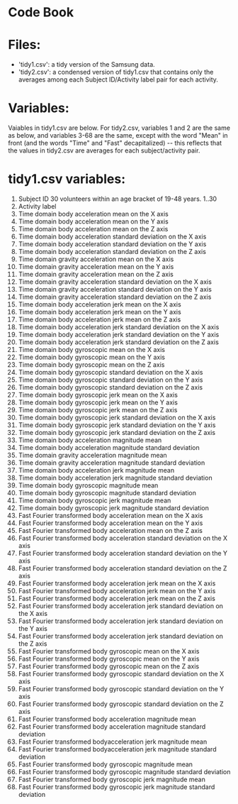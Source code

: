 Code Book
==============================

Files:
==============================
- 'tidy1.csv': a tidy version of the Samsung data.
- 'tidy2.csv': a condensed version of tidy1.csv that contains only the averages among each Subject ID/Activity label pair for each activity.

Variables:
==============================
Vaiables in tidy1.csv are below. For tidy2.csv, variables 1 and 2 are the same as below, and variables 3-68 are the same, except with the word "Mean" in front (and the words "Time" and "Fast" decapitalized) -- this reflects that the values in tidy2.csv are averages for each subject/activity pair.

tidy1.csv variables:
=================================
1.	Subject ID
    30 volunteers within an age bracket of 19-48 years.
    1..30
2.	Activity label
3.	Time domain body acceleration mean on the X axis
4.	Time domain body acceleration mean on the Y axis
5.	Time domain body acceleration mean on the Z axis
6.	Time domain body acceleration standard deviation on the X axis
7.	Time domain body acceleration standard deviation on the Y axis
8.	Time domain body acceleration standard deviation on the Z axis
9.	Time domain gravity acceleration mean on the X axis
10.	Time domain gravity acceleration mean on the Y axis
11.	Time domain gravity acceleration mean on the Z axis
12.	Time domain gravity acceleration standard deviation on the X axis
13.	Time domain gravity acceleration standard deviation on the Y axis
14.	Time domain gravity acceleration standard deviation on the Z axis
15.	Time domain body acceleration jerk mean on the X axis
16.	Time domain body acceleration jerk mean on the Y axis
17.	Time domain body acceleration jerk mean on the Z axis
18.	Time domain body acceleration jerk standard deviation on the X axis
19.	Time domain body acceleration jerk standard deviation on the Y axis
20.	Time domain body acceleration jerk standard deviation on the Z axis
21.	Time domain body gyroscopic mean on the X axis
22.	Time domain body gyroscopic mean on the Y axis
23.	Time domain body gyroscopic mean on the Z axis
24.	Time domain body gyroscopic standard deviation on the X axis
25.	Time domain body gyroscopic standard deviation on the Y axis
26.	Time domain body gyroscopic standard deviation on the Z axis
27.	Time domain body gyroscopic jerk mean on the X axis
28.	Time domain body gyroscopic jerk mean on the Y axis
29.	Time domain body gyroscopic jerk mean on the Z axis
30.	Time domain body gyroscopic jerk standard deviation on the X axis
31.	Time domain body gyroscopic jerk standard deviation on the Y axis
32.	Time domain body gyroscopic jerk standard deviation on the Z axis
33.	Time domain body acceleration magnitude mean
34.	Time domain body acceleration magnitude standard deviation
35.	Time domain gravity acceleration magnitude mean
36.	Time domain gravity acceleration magnitude standard deviation
37.	Time domain body acceleration jerk magnitude mean
38.	Time domain body acceleration jerk magnitude standard deviation
39.	Time domain body gyroscopic magnitude mean
40.	Time domain body gyroscopic magnitude standard deviation
41.	Time domain body gyroscopic jerk magnitude mean
42.	Time domain body gyroscopic jerk magnitude standard deviation
43.	Fast Fourier transformed body acceleration mean on the X axis
44.	Fast Fourier transformed body acceleration mean on the Y axis
45.	Fast Fourier transformed body acceleration mean on the Z axis
46.	Fast Fourier transformed body acceleration standard deviation on the X axis
47.	Fast Fourier transformed body acceleration standard deviation on the Y axis
48.	Fast Fourier transformed body acceleration standard deviation on the Z axis
49.	Fast Fourier transformed body acceleration jerk mean on the X axis
50.	Fast Fourier transformed body acceleration jerk mean on the Y axis
51.	Fast Fourier transformed body acceleration jerk mean on the Z axis
52.	Fast Fourier transformed body acceleration jerk standard deviation on the X axis
53.	Fast Fourier transformed body acceleration jerk standard deviation on the Y axis
54.	Fast Fourier transformed body acceleration jerk standard deviation on the Z axis
55.	Fast Fourier transformed body gyroscopic mean on the X axis
56.	Fast Fourier transformed body gyroscopic mean on the Y axis
57.	Fast Fourier transformed body gyroscopic mean on the Z axis
58.	Fast Fourier transformed body gyroscopic standard deviation on the X axis
59.	Fast Fourier transformed body gyroscopic standard deviation on the Y axis
60.	Fast Fourier transformed body gyroscopic standard deviation on the Z axis
61.	Fast Fourier transformed body acceleration magnitude mean
62.	Fast Fourier transformed body acceleration magnitude standard deviation
63.	Fast Fourier transformed bodyacceleration jerk magnitude mean
64.	Fast Fourier transformed bodyacceleration jerk magnitude standard deviation
65.	Fast Fourier transformed body gyroscopic magnitude mean
66.	Fast Fourier transformed body gyroscopic magnitude standard deviation
67.	Fast Fourier transformed body gyroscopic jerk magnitude mean
68.	Fast Fourier transformed body gyroscopic jerk magnitude standard deviation
